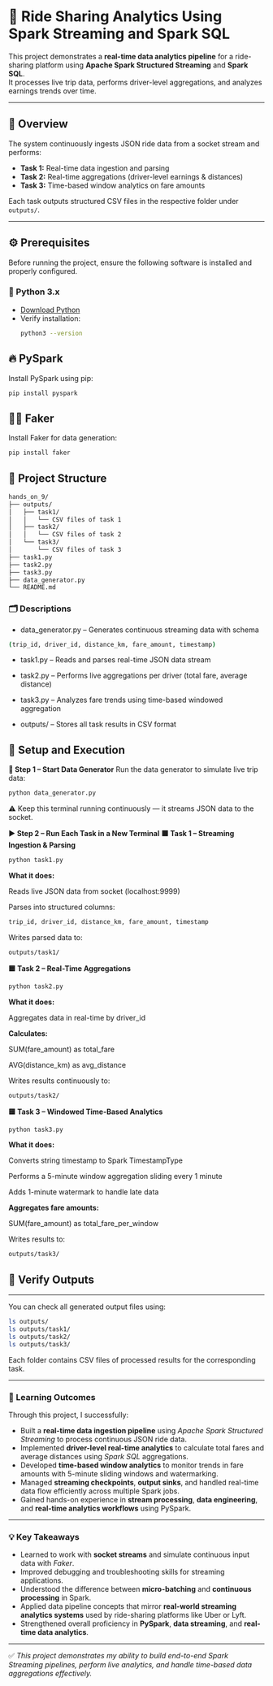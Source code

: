 # 🚖 Ride Sharing Analytics Using Spark Streaming and Spark SQL

This project demonstrates a **real-time data analytics pipeline** for a ride-sharing platform using **Apache Spark Structured Streaming** and **Spark SQL**.  
It processes live trip data, performs driver-level aggregations, and analyzes earnings trends over time.

---

## 🧩 Overview

The system continuously ingests JSON ride data from a socket stream and performs:
- **Task 1:** Real-time data ingestion and parsing  
- **Task 2:** Real-time aggregations (driver-level earnings & distances)  
- **Task 3:** Time-based window analytics on fare amounts  

Each task outputs structured CSV files in the respective folder under `outputs/`.

---

## ⚙️ Prerequisites

Before running the project, ensure the following software is installed and properly configured.

### 🐍 Python 3.x
- [Download Python](https://www.python.org/downloads/)
- Verify installation:
  ```bash
  python3 --version


## 🔥 PySpark

Install PySpark using pip:
```bash
pip install pyspark
```
## 🧑‍💻 Faker

Install Faker for data generation:
```bash
pip install faker
```

## 📁 Project Structure

```bash
hands_on_9/
├── outputs/
│   ├── task1/
│   │   └── CSV files of task 1
│   ├── task2/
│   │   └── CSV files of task 2
│   └── task3/
│       └── CSV files of task 3
├── task1.py
├── task2.py
├── task3.py
├── data_generator.py
└── README.md
```

### 🗂️ Descriptions

- data_generator.py – Generates continuous streaming data with schema
```bash
(trip_id, driver_id, distance_km, fare_amount, timestamp)
```

- task1.py – Reads and parses real-time JSON data stream

- task2.py – Performs live aggregations per driver (total fare, average distance)

- task3.py – Analyzes fare trends using time-based windowed aggregation

- outputs/ – Stores all task results in CSV format


## 🚀 Setup and Execution
**🧩 Step 1 – Start Data Generator**
Run the data generator to simulate live trip data:

```bash
python data_generator.py
```
⚠️ Keep this terminal running continuously — it streams JSON data to the socket.

**▶️ Step 2 – Run Each Task in a New Terminal**
**🟩 Task 1 – Streaming Ingestion & Parsing**
```bash
python task1.py
```

**What it does:**

Reads live JSON data from socket (localhost:9999)

Parses into structured columns:
```bash
trip_id, driver_id, distance_km, fare_amount, timestamp
```

Writes parsed data to:
```bash
outputs/task1/
```

**🟦 Task 2 – Real-Time Aggregations**
```bash
python task2.py
```

**What it does:**

Aggregates data in real-time by driver_id

**Calculates:**

SUM(fare_amount) as total_fare

AVG(distance_km) as avg_distance

Writes results continuously to:
```bash
outputs/task2/
```

**🟨 Task 3 – Windowed Time-Based Analytics**
```bash
python task3.py
```

**What it does:**

Converts string timestamp to Spark TimestampType

Performs a 5-minute window aggregation sliding every 1 minute

Adds 1-minute watermark to handle late data

**Aggregates fare amounts:**

SUM(fare_amount) as total_fare_per_window

Writes results to:
```bash
outputs/task3/
```
## 📂 Verify Outputs

---

You can check all generated output files using:
```bash
ls outputs/
ls outputs/task1/
ls outputs/task2/
ls outputs/task3/
```

Each folder contains CSV files of processed results for the corresponding task.

---

### 🧠 Learning Outcomes

Through this project, I successfully:

- Built a **real-time data ingestion pipeline** using *Apache Spark Structured Streaming* to process continuous JSON ride data.
- Implemented **driver-level real-time analytics** to calculate total fares and average distances using *Spark SQL* aggregations.
- Developed **time-based window analytics** to monitor trends in fare amounts with 5-minute sliding windows and watermarking.
- Managed **streaming checkpoints**, **output sinks**, and handled real-time data flow efficiently across multiple Spark jobs.
- Gained hands-on experience in **stream processing**, **data engineering**, and **real-time analytics workflows** using PySpark.

---

### 💡 Key Takeaways

- Learned to work with **socket streams** and simulate continuous input data with *Faker*.
- Improved debugging and troubleshooting skills for streaming applications.
- Understood the difference between **micro-batching** and **continuous processing** in Spark.
- Applied data pipeline concepts that mirror **real-world streaming analytics systems** used by ride-sharing platforms like Uber or Lyft.
- Strengthened overall proficiency in **PySpark**, **data streaming**, and **real-time data analytics**.

---

✅ *This project demonstrates my ability to build end-to-end Spark Streaming pipelines, perform live analytics, and handle time-based data aggregations effectively.*
